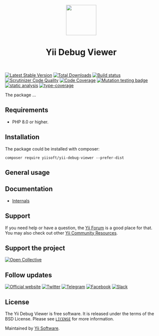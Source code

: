 <p align="center">
    <a href="https://github.com/yiisoft" target="_blank">
        <img src="https://yiisoft.github.io/docs/images/yii_logo.svg" height="100px">
    </a>
    <h1 align="center">Yii Debug Viewer</h1>
    <br>
</p>

[![Latest Stable Version](https://poser.pugx.org/yiisoft/yii-debug-viewer/v/stable.png)](https://packagist.org/packages/yiisoft/yii-debug-viewer)
[![Total Downloads](https://poser.pugx.org/yiisoft/yii-debug-viewer/downloads.png)](https://packagist.org/packages/yiisoft/yii-debug-viewer)
[![Build status](https://github.com/yiisoft/yii-debug-viewer/workflows/build/badge.svg)](https://github.com/yiisoft/yii-debug-viewer/actions?query=workflow%3Abuild)
[![Scrutinizer Code Quality](https://scrutinizer-ci.com/g/yiisoft/yii-debug-viewer/badges/quality-score.png?b=master)](https://scrutinizer-ci.com/g/yiisoft/yii-debug-viewer/?branch=master)
[![Code Coverage](https://scrutinizer-ci.com/g/yiisoft/yii-debug-viewer/badges/coverage.png?b=master)](https://scrutinizer-ci.com/g/yiisoft/yii-debug-viewer/?branch=master)
[![Mutation testing badge](https://img.shields.io/endpoint?style=flat&url=https%3A%2F%2Fbadge-api.stryker-mutator.io%2Fgithub.com%2Fyiisoft%2Fyii-debug-viewer%2Fmaster)](https://dashboard.stryker-mutator.io/reports/github.com/yiisoft/yii-debug-viewer/master)
[![static analysis](https://github.com/yiisoft/yii-debug-viewer/workflows/static%20analysis/badge.svg)](https://github.com/yiisoft/yii-debug-viewer/actions?query=workflow%3A%22static+analysis%22)
[![type-coverage](https://shepherd.dev/github/yiisoft/yii-debug-viewer/coverage.svg)](https://shepherd.dev/github/yiisoft/yii-debug-viewer)

The package ...

## Requirements

- PHP 8.0 or higher.

## Installation

The package could be installed with composer:

```shell
composer require yiisoft/yii-debug-viewer --prefer-dist
```

## General usage

## Documentation

- [Internals](docs/internals.md)

## Support

If you need help or have a question, the [Yii Forum](https://forum.yiiframework.com/c/yii-3-0/63) is a good place for that.
You may also check out other [Yii Community Resources](https://www.yiiframework.com/community).

## Support the project

[![Open Collective](https://img.shields.io/badge/Open%20Collective-sponsor-7eadf1?logo=open%20collective&logoColor=7eadf1&labelColor=555555)](https://opencollective.com/yiisoft)

## Follow updates

[![Official website](https://img.shields.io/badge/Powered_by-Yii_Framework-green.svg?style=flat)](https://www.yiiframework.com/)
[![Twitter](https://img.shields.io/badge/twitter-follow-1DA1F2?logo=twitter&logoColor=1DA1F2&labelColor=555555?style=flat)](https://twitter.com/yiiframework)
[![Telegram](https://img.shields.io/badge/telegram-join-1DA1F2?style=flat&logo=telegram)](https://t.me/yii3en)
[![Facebook](https://img.shields.io/badge/facebook-join-1DA1F2?style=flat&logo=facebook&logoColor=ffffff)](https://www.facebook.com/groups/yiitalk)
[![Slack](https://img.shields.io/badge/slack-join-1DA1F2?style=flat&logo=slack)](https://yiiframework.com/go/slack)

## License

The Yii Debug Viewer is free software. It is released under the terms of the BSD License.
Please see [`LICENSE`](./LICENSE.md) for more information.

Maintained by [Yii Software](https://www.yiiframework.com/).

